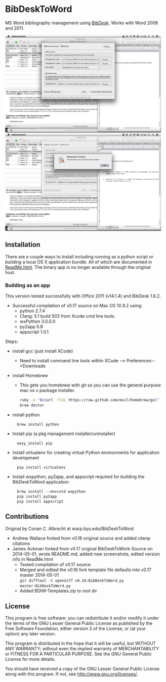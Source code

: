 # BibDeskToWord

MS Word bibliography management using [BibDesk](http://bibdesk.sourceforge.net). Works with Word 2008 and 2011.

![](assets/Screen_Shot_2014-04-30_at_9.27.37_AM.png)
![](assets/Screen_Shot_2014-04-30_at_9.29.16_AM.png)




## Installation

There are a couple ways to install including running as a python script or building a local OS X application bundle. All of which are documented in [ReadMe.html](ReadMe.html). The binary app is no longer available through the original host.

### Building as an app
This version tested successfully with Office 2011 (v14.1.4) and BibDesk 1.6.2.

* Successful compilation of v0.17 source on Mac OS 10.9.2 using: 
	* python 2.7.4
	* Clang: 5.1 build 503 from Xcode cmd line tools. 
	* wxPython 3.0.0.0
	* py2app 0.8
	* appscript 1.0.1

Steps: 

* install gcc (just install XCode)
	* Need to install command line tools within XCode --> Preferences-->Downloads
* install Homebrew
	* This gets you homebrew with git so you can use the general purpose mac os x package installer.
		```bash
		ruby -e "$(curl -fsSL https://raw.github.com/mxcl/homebrew/go)"
		brew doctor
		```
* install python 

		brew install python
	
* Install pip (a pkg management installer/uninstaller)

		easy_install pip

* Install virtualenv for creating virtual Python environments for application development

		pip install virtualenv

* Install wxpython, py2app, and appscript required for building the BibDeskToWord application:  

		brew install --env=std wxpython  	
		pip install py2app
		pip install appscript  




## Contributions 

Original by Conan C. Albrecht at warp.byu.edu/BibDeskToWord

* Andrew Wallace forked from v0.16 original source and added citenp citations
* James Ackman forked from v0.17 original BibDeskToWork-Source on 2014-05-01, wrote README.md, added new screenshots, edited version info in ReadMe.html
	* Tested compilation of v0.17 source.
	* Merged and edited the v0.16 fork template file defaults into v0.17 master 2014-05-01  
```git difftool -t opendiff v0.16:BibDeskToWord.py master:BibDeskToWord.py```
	* Added BDtW-Templates.zip to root dir

## License

This program is free software: you can redistribute it and/or modify
it under the terms of the GNU Lesser General Public License as published by
the Free Software Foundation, either version 3 of the License, or
(at your option) any later version.

This program is distributed in the hope that it will be useful,
but WITHOUT ANY WARRANTY; without even the implied warranty of
MERCHANTABILITY or FITNESS FOR A PARTICULAR PURPOSE.  See the
GNU General Public License for more details.

You should have received a copy of the GNU Lesser General Public License
along with this program.  If not, see <http://www.gnu.org/licenses/>.

